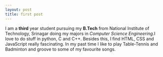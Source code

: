 ```yaml
---
layout: post
title: first post
---
```


I am a **third** year student pursuing my **B.Tech** from National Institute of Technology, Srinagar doing my majors in *Computer Science Engineering*.I love to do stuff in python, C and C++. Besides this, I find HTML, CSS and JavaScript really fascinating. In my past time I like to play Table-Tennis and Badminton and groove to some of my favourite songs.

